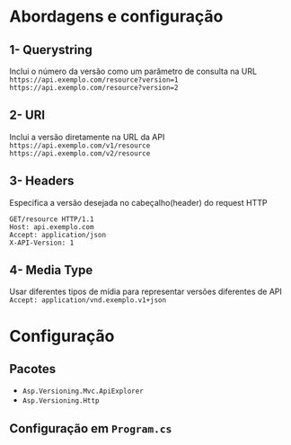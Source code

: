 # Abordagens e configuração

## 1- Querystring
Inclui o número da versão como um parâmetro de consulta na URL
`https://api.exemplo.com/resource?version=1`
`https://api.exemplo.com/resource?version=2`

## 2- URI
Inclui a versão diretamente na URL da API
`https://api.exemplo.com/v1/resource`
`https://api.exemplo.com/v2/resource`

## 3- Headers
Especifica a versão desejada no cabeçalho(header) do request HTTP
```
GET/resource HTTP/1.1
Host: api.exemplo.com
Accept: application/json
X-API-Version: 1
```

## 4- Media Type
Usar diferentes tipos de mídia para representar versões diferentes de API
`Accept: application/vnd.exemplo.v1+json`

# Configuração

## Pacotes 
- `Asp.Versioning.Mvc.ApiExplorer`
- `Asp.Versioning.Http`

## Configuração em `Program.cs`
